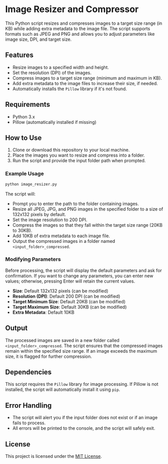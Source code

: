# Image Resizer and Compressor

This Python script resizes and compresses images to a target size range (in KB) while adding extra metadata to the image file. The script supports formats such as JPEG and PNG and allows you to adjust parameters like image size, DPI, and target size.

## Features
- Resize images to a specified width and height.
- Set the resolution (DPI) of the images.
- Compress images to a target size range (minimum and maximum in KB).
- Add extra metadata to the image files to increase their size, if needed.
- Automatically installs the `Pillow` library if it's not found.

## Requirements

- Python 3.x
- Pillow (automatically installed if missing)

## How to Use

1. Clone or download this repository to your local machine.
2. Place the images you want to resize and compress into a folder.
3. Run the script and provide the input folder path when prompted.

### Example Usage
```bash
python image_resizer.py
```

The script will:
- Prompt you to enter the path to the folder containing images.
- Resize all JPEG, JPG, and PNG images in the specified folder to a size of 132x132 pixels by default.
- Set the image resolution to 200 DPI.
- Compress the images so that they fall within the target size range (20KB to 30KB).
- Add 10KB of extra metadata to each image file.
- Output the compressed images in a folder named `<input_folder>_compressed`.

### Modifying Parameters

Before processing, the script will display the default parameters and ask for confirmation. If you want to change any parameters, you can enter new values; otherwise, pressing Enter will retain the current values.

- **Size**: Default 132x132 pixels (can be modified)
- **Resolution (DPI)**: Default 200 DPI (can be modified)
- **Target Minimum Size**: Default 20KB (can be modified)
- **Target Maximum Size**: Default 30KB (can be modified)
- **Extra Metadata**: Default 10KB


## Output

The processed images are saved in a new folder called `<input_folder>_compressed`. The script ensures that the compressed images remain within the specified size range. If an image exceeds the maximum size, it is flagged for further compression.

## Dependencies

This script requires the `Pillow` library for image processing. If Pillow is not installed, the script will automatically install it using `pip`.

## Error Handling

- The script will alert you if the input folder does not exist or if an image fails to process.
- All errors will be printed to the console, and the script will safely exit.

## License

This project is licensed under the [MIT License](LICENSE). 